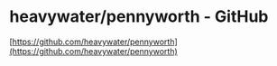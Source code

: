 <!--
id: 12805709185
link: http://tumblr.atmos.org/post/12805709185/heavywater-pennyworth-github
slug: heavywater-pennyworth-github
date: Mon Nov 14 2011 14:32:45 GMT-0800 (PST)
publish: 2011-11-014
tags: 
title: heavywater/pennyworth - GitHub
-->


heavywater/pennyworth - GitHub
==============================

[https://github.com/heavywater/pennyworth](https://github.com/heavywater/pennyworth)


